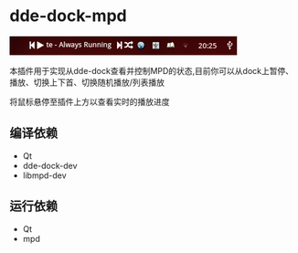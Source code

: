 # dde-dock-mpd

![screenshot](https://raw.githubusercontent.com/linusboyle/dde-dock-mpd/master/img/showcase.png)

本插件用于实现从dde-dock查看并控制MPD的状态,目前你可以从dock上暂停、播放、切换上下首、切换随机播放/列表播放

将鼠标悬停至插件上方以查看实时的播放进度

## 编译依赖
- Qt
- dde-dock-dev
- libmpd-dev

## 运行依赖
- Qt 
- mpd
